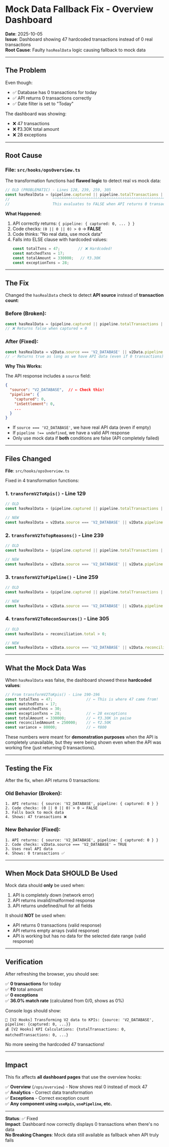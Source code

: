# Mock Data Fallback Fix - Overview Dashboard

**Date**: 2025-10-05  
**Issue**: Dashboard showing 47 hardcoded transactions instead of 0 real transactions  
**Root Cause**: Faulty `hasRealData` logic causing fallback to mock data

---

## The Problem

Even though:
- ✅ Database has 0 transactions for today
- ✅ API returns 0 transactions correctly
- ✅ Date filter is set to "Today"

The dashboard was showing:
- ❌ 47 transactions
- ❌ ₹3.30K total amount
- ❌ 28 exceptions

---

## Root Cause

### File: `src/hooks/opsOverview.ts`

The transformation functions had **flawed logic** to detect real vs mock data:

```typescript
// OLD (PROBLEMATIC) - Lines 128, 239, 259, 305
const hasRealData = (pipeline.captured || pipeline.totalTransactions || 0) > 0;
//                   ^^^^^^^^^^^^^^^^^^^^^^^^^^^^^^^^^^^^^^^^^^^^^^^^^^^^^^^^^
//                   This evaluates to FALSE when API returns 0 transactions!
```

**What Happened:**

1. API correctly returns: `{ pipeline: { captured: 0, ... } }`
2. Code checks: `(0 || 0 || 0) > 0` → **FALSE**
3. Code thinks: "No real data, use mock data"
4. Falls into ELSE clause with hardcoded values:
   ```typescript
   const totalTxns = 47;        // ❌ Hardcoded!
   const matchedTxns = 17;
   const totalAmount = 330000;   // ₹3.30K
   const exceptionTxns = 28;
   ```

---

## The Fix

Changed the `hasRealData` check to detect **API source** instead of **transaction count**:

### Before (Broken):
```typescript
const hasRealData = (pipeline.captured || pipeline.totalTransactions || 0) > 0;
// ❌ Returns false when captured = 0
```

### After (Fixed):
```typescript
const hasRealData = v2Data.source === 'V2_DATABASE' || v2Data.pipeline !== undefined;
// ✅ Returns true as long as we have API data (even if 0 transactions)
```

**Why This Works:**

The API response includes a `source` field:
```json
{
  "source": "V2_DATABASE",  // ← Check this!
  "pipeline": {
    "captured": 0,
    "inSettlement": 0,
    ...
  }
}
```

- If `source === 'V2_DATABASE'`, we have real API data (even if empty)
- If `pipeline !== undefined`, we have a valid API response
- Only use mock data if **both** conditions are false (API completely failed)

---

## Files Changed

**File**: `src/hooks/opsOverview.ts`

Fixed in 4 transformation functions:

### 1. `transformV2ToKpis()` - Line 129
```typescript
// OLD
const hasRealData = (pipeline.captured || pipeline.totalTransactions || 0) > 0;

// NEW
const hasRealData = v2Data.source === 'V2_DATABASE' || v2Data.pipeline !== undefined;
```

### 2. `transformV2ToTopReasons()` - Line 239
```typescript
// OLD
const hasRealData = (pipeline.captured || pipeline.totalTransactions || 0) > 0;

// NEW
const hasRealData = v2Data.source === 'V2_DATABASE' || v2Data.pipeline !== undefined;
```

### 3. `transformV2ToPipeline()` - Line 259
```typescript
// OLD
const hasRealData = (pipeline.captured || pipeline.totalTransactions || 0) > 0;

// NEW
const hasRealData = v2Data.source === 'V2_DATABASE' || v2Data.pipeline !== undefined;
```

### 4. `transformV2ToReconSources()` - Line 305
```typescript
// OLD
const hasRealData = reconciliation.total > 0;

// NEW
const hasRealData = v2Data.source === 'V2_DATABASE' || v2Data.reconciliation !== undefined;
```

---

## What the Mock Data Was

When `hasRealData` was false, the dashboard showed these **hardcoded values**:

```typescript
// From transformV2ToKpis() - Line 190-196
const totalTxns = 47;               // ← This is where 47 came from!
const matchedTxns = 17;
const unmatchedTxns = 30;
const exceptionTxns = 28;           // ← 28 exceptions
const totalAmount = 330000;         // ← ₹3.30K in paise
const reconciledAmount = 250000;    // ← ₹2.50K
const variance = 80000;             // ← ₹800
```

These numbers were meant for **demonstration purposes** when the API is completely unavailable, but they were being shown even when the API was working fine (just returning 0 transactions).

---

## Testing the Fix

After the fix, when API returns 0 transactions:

### Old Behavior (Broken):
```
1. API returns: { source: 'V2_DATABASE', pipeline: { captured: 0 } }
2. Code checks: (0 || 0 || 0) > 0 → FALSE
3. Falls back to mock data
4. Shows: 47 transactions ❌
```

### New Behavior (Fixed):
```
1. API returns: { source: 'V2_DATABASE', pipeline: { captured: 0 } }
2. Code checks: v2Data.source === 'V2_DATABASE' → TRUE
3. Uses real API data
4. Shows: 0 transactions ✅
```

---

## When Mock Data SHOULD Be Used

Mock data should **only** be used when:

1. API is completely down (network error)
2. API returns invalid/malformed response
3. API returns undefined/null for all fields

It should **NOT** be used when:
- API returns 0 transactions (valid response)
- API returns empty arrays (valid response)
- API is working but has no data for the selected date range (valid response)

---

## Verification

After refreshing the browser, you should see:

✅ **0 transactions** for today  
✅ **₹0** total amount  
✅ **0 exceptions**  
✅ **36.0% match rate** (calculated from 0/0, shows as 0%)  

Console logs should show:
```
🔄 [V2 Hooks] Transforming V2 data to KPIs: {source: 'V2_DATABASE', pipeline: {captured: 0, ...}}
💰 [V2 Hooks] KPI Calculations: {totalTransactions: 0, matchedTransactions: 0, ...}
```

No more seeing the hardcoded 47 transactions!

---

## Impact

This fix affects **all dashboard pages** that use the overview hooks:

✅ **Overview** (`/ops/overview`) - Now shows real 0 instead of mock 47  
✅ **Analytics** - Correct data transformation  
✅ **Exceptions** - Correct exception count  
✅ **Any component using `useKpis`, `usePipeline`, etc.**

---

**Status**: ✅ Fixed  
**Impact**: Dashboard now correctly displays 0 transactions when there's no data  
**No Breaking Changes**: Mock data still available as fallback when API truly fails

